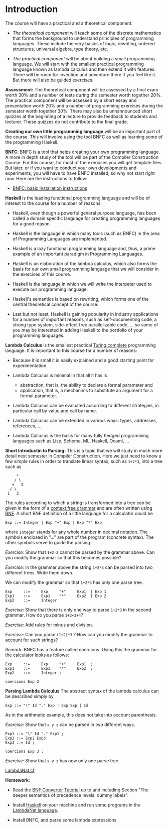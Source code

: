 # Introduction

The course will have a practical and a theoretical component.

- *The theoretical component* will teach some of the discrete mathematics that forms the background to understand principles of programming languages. These include the very basics of logic, rewriting, ordered structures, universal algebra, type theory, etc. 

- *The practical component* will be about building a small programming language. We will start with the smallest practical programming language known as lambda calculus and then extend it with features. There will be room for invention and adventure there if you feel like it. But there will also be guided exercises.

**Assessment:** The theoretical component will be assessed by a final exam worth 30% and a number of tests during the semester worth together 20%. The practical component will be assessed by a short essay and presentation worth 20% and a number of programming exercises during the semester worth together 30%. There may also be unnannounced short quizzes at the beginning of a lecture to provide feedback to students and lecturer. These quizzes do not contribute to the final grade.

**Creating our own little programming language** will be an important part of the course. This will involve using the tool BNFC as well as learning some of the programming Haskell. 

**BNFC**: BNFC is a tool that helps creating your own programming language. A more in depth study of the tool will be part of the Compiler Construction Course. For this course, for most of the exercises you will get template files. But later, or if you want to conduct your own developments and experiments, you will have to have BNFC installed, so why not start right now. Here are the instructions to follow:

- [BNFC: basic installation instructions](https://github.com/alexhkurz/programming-languages-2019/blob/master/BNFC-installation.md)  

**Haskell** is the leading functional programming language and will be of interest to the course for a number of reasons:

 - Haskell, even though a powerful general purpose language, has been  called a domain specific language for creating programming languages for a good reason.
 
 - Haskell is the langauge in which many tools (such as BNFC) in the area of Programming Languages are implemented.
 
 - Haskell is a lazy functional programming language and, thus, a prime example of an important paradigm in Programming Languages.
 
 - Haskell is an elaboration of the lambda calculus, which also forms the basis for our own small programming language that we will consider in the exercises of this course.
 
 - Haskell is the language in which we will write the interpeter used to execute our programming language.
 
 - Haskell's semantics is based on rewriting, which forms one of the central theoretical concept of the course.
 
 - Last but not least, Haskell is gaining popularity in industry applications for a number of important reasons, such as self-documenting code, a strong type system, side-effect free parallelizable code, ... so some of you may be interested in adding Haskell to the portfolio of your programming languages.
 
 **Lambda Calculus** is the smallest practical [Turing complete](https://en.wikipedia.org/wiki/Turing_completeness) programming language. It is important to this course for a number of reasons:
 
 - Because it is small it is easily explained and a good starting point for experimentation.
 
 - Lambda Calculus is minimal in that all it has is
   - abstraction, that is, the ability to declare a formal parameter and 
   - application, that is, a mechanims to substitute an argument for a formal parameter.
 
 - Lambda Calculus can be evaluated according to different strategies, in particular call by value and call by name.
 
 - Lambda Calculus can be extended in various ways: types, addresses, references, ...
 
 - Lambda Calculus is the basis for many fully fledged programming languages such as Lisp, Scheme, ML, Haskell, Ocaml, ...
 
 **Short Introductin to Parsing:** This is a topic that we will study in much more detail next semester in Compiler Construction. Here we just need to know a few simple rules in order to translate linear syntax, such as `1+2*3`, into a tree such as
 
         *
        / \
       +   3
      / \
     1   2
 
 The rules according to which a string is transformed into a tree can be given in the form of a [context free grammar]() and are often written using [BNF](). A short BNF definition of a little language for a calculator could be
 
    Exp ::= Integer | Exp "+" Exp | Exp "*" Exp
    
 where `Integer` stands for any whole number in decimal notation. The symbols enclosed in "..." are part of the program (concrete syntax). The other symbols serve to guide the parsing.
 
*Exercise:* Show that `1+2-3` cannot be parsed by the grammar above. Can you modify the grammar so that this becomes possible?

*Exercise:* In the grammar above the string `1+2*3` can be parsed into two different trees. Write them down.
 
 We can modify the grammar so that `1+2*3` has only one parse tree.
 
    Exp     ::=     Exp     "+"     Exp1  | Exp 1
    Exp1    ::=     Exp1    "*"     Exp2  | Exp 2
    Exp2    ::=     Integer 

*Exercise:* Show that there is only one way to parse `1+2*3` in the second grammar. How do you parse `1+2+3+4`?

*Exercise:* Add rules for minus and division.

*Exercise:* Can you parse `(1+2)*3` ? How can you modify the grammar to account for such strings?

*Remark:* BNFC has a feature called coercions. Using this the grammar for the calculator looks as follows:

    Exp     ::=     Exp     "+"     Exp1  ;
    Exp1    ::=     Exp1    "*"     Exp2  ;
    Exp2    ::=     Integer ;
    
    coercions Exp 2

**Parsing Lambda Calculus** The abstract syntax of the lambda calculus can be described simply by

    Exp ::= "\" Id "." Exp | Exp Exp | Id 
    
 As in the arithmetic example, this does not take into account parenthesis. 
 
 *Exercise:* Show that `x y z` can be parsed in two different ways.
 
    Exp1 ::= "\" Id "." Exp1 ;
    Exp2 ::= Exp2 Exp3 
    Exp3 ::= Id ;

    coercions Exp 3 ;
    
 *Exercise:* Show that `x y z` has now only one parse tree.
 
 [LambdaNat.cf](https://github.com/alexhkurz/programming-languages-2019/blob/master/Lambda-Calculus/LambdaNat/grammar/LambdaNat.cf)
 
 **Homework:** 
 - Read the [BNF Converter Tutorial](http://bnfc.digitalgrammars.com/tutorial/bnfc-tutorial.html) up to and including Section "The deeper semantics of precedence levels: dummy labels".
  
 - Install [Haskell](https://www.haskell.org/) on your machine and run some programs in the [LambdaNat language](https://github.com/alexhkurz/programming-languages-2019/tree/master/Lambda-Calculus/LambdaNat).
 
 - Install BNFC,  and parse some lambda expressions.

 

